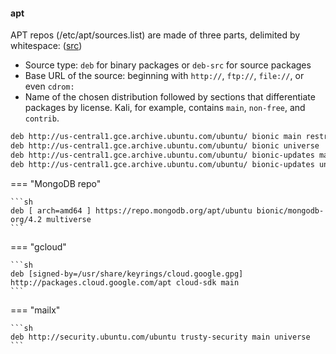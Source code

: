 #### apt

APT repos (/etc/apt/sources.list) are made of three parts, delimited by whitespace: ([src](https://kali.training/topic/introduction-to-apt/ "Introduction to APT"))

- Source type: `deb` for binary packages or `deb-src` for source packages
- Base URL of the source: beginning with `http://`, `ftp://`, `file://`, or even `cdrom:`
- Name of the chosen distribution followed by sections that differentiate packages by license. Kali, for example, contains `main`, `non-free`, and `contrib`.

```sh
deb http://us-central1.gce.archive.ubuntu.com/ubuntu/ bionic main restricted
deb http://us-central1.gce.archive.ubuntu.com/ubuntu/ bionic universe
deb http://us-central1.gce.archive.ubuntu.com/ubuntu/ bionic-updates main restricted
deb http://us-central1.gce.archive.ubuntu.com/ubuntu/ bionic-updates universe
```
=== "MongoDB repo"

    ```sh
    deb [ arch=amd64 ] https://repo.mongodb.org/apt/ubuntu bionic/mongodb-org/4.2 multiverse 
    ```
    
=== "gcloud"

    ```sh
    deb [signed-by=/usr/share/keyrings/cloud.google.gpg] http://packages.cloud.google.com/apt cloud-sdk main
    ```

=== "mailx"

    ```sh
    deb http://security.ubuntu.com/ubuntu trusty-security main universe
    ```
